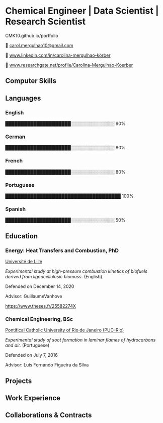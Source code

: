# Chemical Engineer | Data Scientist | Research Scientist

CMK10.github.io/portfolio

:e-mail: carol.mergulhao10@gmail.com

:briefcase: www.linkedin.com/in/carolina-mergulhao-körber

:microscope: www.researchgate.net/profile/Carolina-Mergulhao-Koerber

## Computer Skills

## Languages

### English
█████████████████████░░░░░░░░░░░░░░ 90%

### German
█████████████████████░░░░░░░░░░░░░░ 80%

### French
█████████████████████░░░░░░░░░░░░░░ 80%

### Portuguese
█████████████████████████████████████ 100%

### Spanish
█████████████████████░░░░░░░░░░░░░░ 50%

## Education

### Energy: Heat Transfers and Combustion, PhD

[Université de Lille](https://www.univ-lille.fr)

*Experimental study at high-pressure combustion kinetics of biofuels derived from lignocellulosic biomass.* (English)

Defended on December 14, 2020

Advisor: GuillaumeVanhove

https://www.theses.fr/25582274X


### Chemical Engineering, BSc

[Pontifical Catholic University of Rio de Janeiro (PUC-Rio)](http://www.puc-rio.br/english/)

*Experimental study of soot formation in laminar flames of hydrocarbons and air.* (Portuguese)

Defended on July 7, 2016

Advisor: Luis Fernando Figueira da Silva


## Projects

## Work Experience

## Collaborations & Contracts


